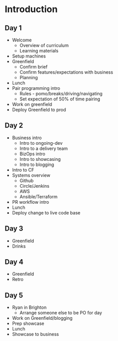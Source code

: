 # Introduction

## Day 1
- Welcome
  - Overview of curriculum
  - Learning materials
- Setup machines
- Greenfield
  - Confirm brief
  - Confirm features/expectations with business
  - Planning
- Lunch
- Pair programming intro
  - Rules - pomo/breaks/driving/navigating
  - Set expectation of 50% of time pairing
- Work on greenfield
- Deploy Greenfield to prod

## Day 2
- Business intro
  - Intro to ongoing-dev
  - Intro to a delivery team
  - BizOps intro
  - Intro to showcasing
  - Intro to blogging
- Intro to CF
- Systems overview
  - Github
  - Circle/Jenkins
  - AWS
  - Ansible/Terraform
- PR workflow intro
- Lunch
- Deploy change to live code base

## Day 3
- Greenfield
- Drinks

## Day 4
- Greenfield
- Retro

## Day 5
- Ryan in Brighton
  - Arrange someone else to be PO for day
- Work on Greenfield/blogging
- Prep showcase
- Lunch
- Showcase to business
